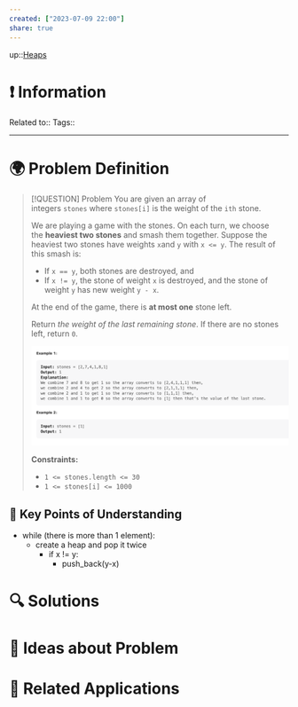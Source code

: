 ```yaml
---
created: ["2023-07-09 22:00"]
share: true
---
```


up::[Heaps](NeetCode%20Index.md#^c810f8)

# ❗ Information
Related to:: 
Tags:: 

___
# 🌍 Problem Definition

> [!QUESTION] Problem
> You are given an array of integers `stones` where `stones[i]` is the weight of the `ith` stone.
> 
> We are playing a game with the stones. On each turn, we choose the **heaviest two stones** and smash them together. Suppose the heaviest two stones have weights `x`and `y` with `x <= y`. The result of this smash is:
> 
> - If `x == y`, both stones are destroyed, and
> - If `x != y`, the stone of weight `x` is destroyed, and the stone of weight `y` has new weight `y - x`.
> 
> At the end of the game, there is **at most one** stone left.
> 
> Return _the weight of the last remaining stone_. If there are no stones left, return `0`.
> 
> ![Pasted image 20230709220113.png](./40-referenceVAULTS/Resource%20Library/Images/Pasted%20image%2020230709220113.png)
> 
> **Constraints:**
> 
> - `1 <= stones.length <= 30`
> - `1 <= stones[i] <= 1000`


## 🔑 **Key Points of Understanding**
- while (there is more than 1 element):
	- create a heap and pop it twice
		- if x != y:
			- push_back(y-x)

# 🔍 Solutions

# 🧠 Ideas about Problem

# 🔗 Related Applications

